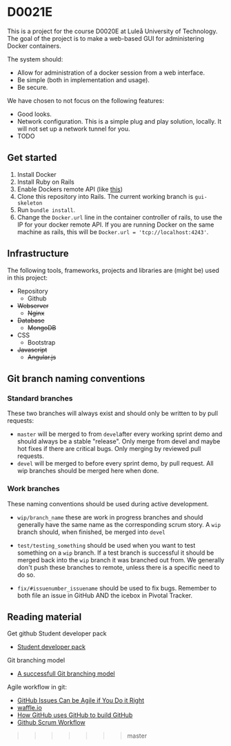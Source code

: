 D0021E
=======
This is a project for the course D0020E at Luleå University of Technology.
The goal of the project is to make a web-based GUI for administering Docker containers.

The system should:
* Allow for administration of a docker session from a web interface.
* Be simple (both in implementation and usage).
* Be secure.

We have chosen to not focus on the following features:
* Good looks.
* Network configuration. This is a simple plug and play solution, locally. It will not set up a network tunnel for you.
* TODO

Get started
-----------

1. Install Docker
2. Install Ruby on Rails
3. Enable Dockers remote API (like [this](https://www.ivankrizsan.se/2016/05/18/enabling-docker-remote-api-on-ubuntu-16-04/))
4. Clone this repository into Rails. The current working branch is `gui-skeleton`
5. Run `bundle install`.
6. Change the `Docker.url` line in the container controller of rails, to use the IP for your docker remote API. If you are running Docker on the same machine as rails, this will be `Docker.url = 'tcp://localhost:4243'`.

Infrastructure
--------------

The following tools, frameworks, projects and libraries are (might be) used in this project:

* Repository
  - Github
* ~~Webserver~~
  - ~~Nginx~~
* ~~Database~~
  - ~~MongoDB~~
* CSS
  - Bootstrap
* ~~Javascript~~
  - ~~Angular.js~~

Git branch naming conventions
-----------------------------

### Standard branches

These two branches will always exist and should only be written to by pull requests:

* `master` will be merged to from `devel`after every working sprint demo and should always be a stable "release". Only merge from devel and maybe hot fixes if there are critical bugs. Only merging by reviewed pull requests.
* `devel` will be merged to before every sprint demo, by pull request. All wip branches should be merged here when done.

### Work branches

These naming conventions should be used during active development.

* `wip/branch_name` these are work in progress branches and should generally have the same name as the corresponding scrum story. A `wip` branch should, when finished, be merged into `devel`

* `test/testing_something` should be used when you want to test something on a `wip` branch. If a test branch is successful it should be merged back into the `wip` branch it was branched out from. We generally don't push these branches to remote, unless there is a specific need to do so.

* `fix/#issuenumber_issuename` should be used to fix bugs. Remember to both file an issue in GitHub AND the icebox in Pivotal Tracker.

Reading material
----------------

Get github Student developer pack
* [Student developer pack](https://education.github.com/pack)

Git branching model
* [A successfull Git branching model](http://nvie.com/posts/a-successful-git-branching-model/)

Agile workflow in git:
* [GitHub Issues Can be Agile if You Do it Right](https://zube.io/blog/agile-project-management-workflow-for-github-issues/)
* [waffle.io](https://waffle.io/)
* [How GitHub uses GitHub to build GitHub](https://www.youtube.com/watch?v=qyz3jkOBbQY)
* [Github Scrum Workflow](https://github.com/jvandemo/github-scrum-workflow)
>>>>>>> master
